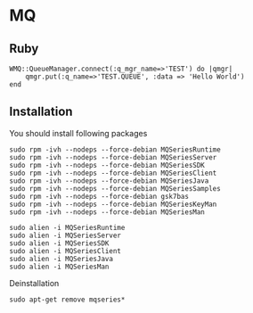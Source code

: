 # MQ

## Ruby

    WMQ::QueueManager.connect(:q_mgr_name=>'TEST') do |qmgr|
        qmgr.put(:q_name=>'TEST.QUEUE', :data => 'Hello World')
    end

## Installation

You should install following packages

    sudo rpm -ivh --nodeps --force-debian MQSeriesRuntime
    sudo rpm -ivh --nodeps --force-debian MQSeriesServer
    sudo rpm -ivh --nodeps --force-debian MQSeriesSDK
    sudo rpm -ivh --nodeps --force-debian MQSeriesClient
    sudo rpm -ivh --nodeps --force-debian MQSeriesJava
    sudo rpm -ivh --nodeps --force-debian MQSeriesSamples
    sudo rpm -ivh --nodeps --force-debian gsk7bas
    sudo rpm -ivh --nodeps --force-debian MQSeriesKeyMan
    sudo rpm -ivh --nodeps --force-debian MQSeriesMan

    sudo alien -i MQSeriesRuntime
    sudo alien -i MQSeriesServer
    sudo alien -i MQSeriesSDK
    sudo alien -i MQSeriesClient
    sudo alien -i MQSeriesJava
    sudo alien -i MQSeriesMan


Deinstallation

    sudo apt-get remove mqseries*
